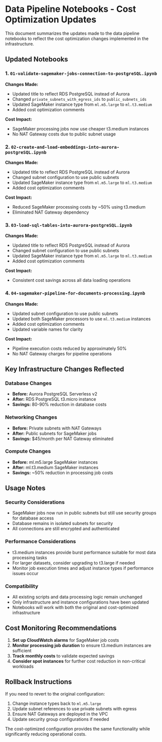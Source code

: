 # Data Pipeline Notebooks - Cost Optimization Updates

This document summarizes the updates made to the data pipeline notebooks to reflect the cost optimization changes implemented in the infrastructure.

## Updated Notebooks

### 1. `01-validate-sagemaker-jobs-connection-to-postgreSQL.ipynb`
**Changes Made:**
- Updated title to reflect RDS PostgreSQL instead of Aurora
- Changed `private_subnets_with_egress_ids` to `public_subnets_ids` 
- Updated SageMaker instance type from `ml.m5.large` to `ml.t3.medium`
- Added cost optimization comments

**Cost Impact:**
- SageMaker processing jobs now use cheaper t3.medium instances
- No NAT Gateway costs due to public subnet usage

### 2. `02-create-and-load-embeddings-into-aurora-postgreSQL.ipynb`
**Changes Made:**
- Updated title to reflect RDS PostgreSQL instead of Aurora
- Changed subnet configuration to use public subnets
- Updated SageMaker instance type from `ml.m5.large` to `ml.t3.medium`
- Added cost optimization comments

**Cost Impact:**
- Reduced SageMaker processing costs by ~50% using t3.medium
- Eliminated NAT Gateway dependency

### 3. `03-load-sql-tables-into-aurora-postgreSQL.ipynb`
**Changes Made:**
- Updated title to reflect RDS PostgreSQL instead of Aurora
- Changed subnet configuration to use public subnets
- Updated SageMaker instance type from `ml.m5.large` to `ml.t3.medium`
- Added cost optimization comments

**Cost Impact:**
- Consistent cost savings across all data loading operations

### 4. `04-sagemaker-pipeline-for-documents-processing.ipynb`
**Changes Made:**
- Updated subnet configuration to use public subnets
- Updated both SageMaker processors to use `ml.t3.medium` instances
- Added cost optimization comments
- Updated variable names for clarity

**Cost Impact:**
- Pipeline execution costs reduced by approximately 50%
- No NAT Gateway charges for pipeline operations

## Key Infrastructure Changes Reflected

### Database Changes
- **Before:** Aurora PostgreSQL Serverless v2
- **After:** RDS PostgreSQL t3.micro instance
- **Savings:** 80-90% reduction in database costs

### Networking Changes
- **Before:** Private subnets with NAT Gateways
- **After:** Public subnets for SageMaker jobs
- **Savings:** $45/month per NAT Gateway eliminated

### Compute Changes
- **Before:** ml.m5.large SageMaker instances
- **After:** ml.t3.medium SageMaker instances
- **Savings:** ~50% reduction in processing job costs

## Usage Notes

### Security Considerations
- SageMaker jobs now run in public subnets but still use security groups for database access
- Database remains in isolated subnets for security
- All connections are still encrypted and authenticated

### Performance Considerations
- t3.medium instances provide burst performance suitable for most data processing tasks
- For larger datasets, consider upgrading to t3.large if needed
- Monitor job execution times and adjust instance types if performance issues occur

### Compatibility
- All existing scripts and data processing logic remain unchanged
- Only infrastructure and instance configurations have been updated
- Notebooks will work with both the original and cost-optimized infrastructure

## Cost Monitoring Recommendations

1. **Set up CloudWatch alarms** for SageMaker job costs
2. **Monitor processing job duration** to ensure t3.medium instances are sufficient
3. **Track monthly costs** to validate expected savings
4. **Consider spot instances** for further cost reduction in non-critical workloads

## Rollback Instructions

If you need to revert to the original configuration:

1. Change instance types back to `ml.m5.large`
2. Update subnet references to use private subnets with egress
3. Ensure NAT Gateways are deployed in the VPC
4. Update security group configurations if needed

The cost-optimized configuration provides the same functionality while significantly reducing operational costs.